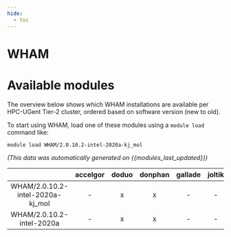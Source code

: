 ```yaml
---
hide:
  - toc
---
```


WHAM
====

# Available modules


The overview below shows which WHAM installations are available per HPC-UGent Tier-2 cluster, ordered based on software version (new to old).

To start using WHAM, load one of these modules using a `module load` command like:

```shell
module load WHAM/2.0.10.2-intel-2020a-kj_mol
```

*(This data was automatically generated on {{modules_last_updated}})*  

| |accelgor|doduo|donphan|gallade|joltik|shinx|skitty|
| :---: | :---: | :---: | :---: | :---: | :---: | :---: | :---: |
|WHAM/2.0.10.2-intel-2020a-kj_mol|-|x|x|-|-|-|-|
|WHAM/2.0.10.2-intel-2020a|-|x|x|-|-|-|-|
